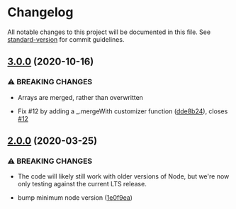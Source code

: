 # Changelog

All notable changes to this project will be documented in this file. See [standard-version](https://github.com/conventional-changelog/standard-version) for commit guidelines.

## [3.0.0](https://github.com/alexlafroscia/yaml-merge/compare/v2.0.0...v3.0.0) (2020-10-16)


### ⚠ BREAKING CHANGES

* Arrays are merged, rather than overwritten

* Fix #12 by adding a _.mergeWith customizer function ([dde8b24](https://github.com/alexlafroscia/yaml-merge/commit/dde8b24ddeaf2ef5629185ede7fcd0d2530c56c6)), closes [#12](https://github.com/alexlafroscia/yaml-merge/issues/12)

## [2.0.0](https://github.com/alexlafroscia/yaml-merge/compare/v1.0.4...v2.0.0) (2020-03-25)


### ⚠ BREAKING CHANGES

* The code will likely still work with older versions of
Node, but we're now only testing against the current LTS release.

* bump minimum node version ([1e0f9ea](https://github.com/alexlafroscia/yaml-merge/commit/1e0f9eaacb814ebf8ca5edf861e1bca506fc74e9))

